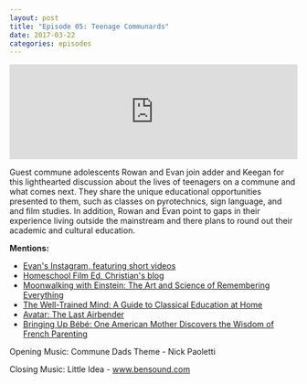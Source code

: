 ```yaml
---
layout: post
title: "Episode 05: Teenage Communards"
date: 2017-03-22
categories: episodes
---
```


<iframe width="100%" height="166" scrolling="no" frameborder="no" src="https://w.soundcloud.com/player/?url=https%3A//api.soundcloud.com/tracks/312868086&amp;color=ff5500&amp;auto_play=false&amp;hide_related=false&amp;show_comments=true&amp;show_user=true&amp;show_reposts=false"></iframe>


Guest commune adolescents Rowan and Evan join adder and Keegan for this lighthearted discussion about the lives of teenagers on a commune and what comes next. They share the unique educational opportunities presented to them, such as classes on pyrotechnics, sign language, and and film studies. In addition, Rowan and Evan point to gaps in their experience living outside the mainstream and there plans to round out their academic and cultural education.

**Mentions:**

* [Evan's Instagram, featuring short videos](http://www.instagram.com/the_aesthetic_slut/)
* [Homeschool Film Ed, Christian's blog](http://homeschoolfilmed.wordpress.com/)
* [Moonwalking with Einstein: The Art and Science of Remembering Everything](http://amzn.to/2mVql4Z)
* [The Well-Trained Mind: A Guide to Classical Education at Home](http://amzn.to/2m8d36t)
* [Avatar: The Last Airbender](http://amzn.to/2nhcPJS)
* [Bringing Up Bébé: One American Mother Discovers the Wisdom of French Parenting](http://amzn.to/2n60wQ3)

Opening Music: Commune Dads Theme - Nick Paoletti

Closing Music: Little Idea - www.bensound.com

